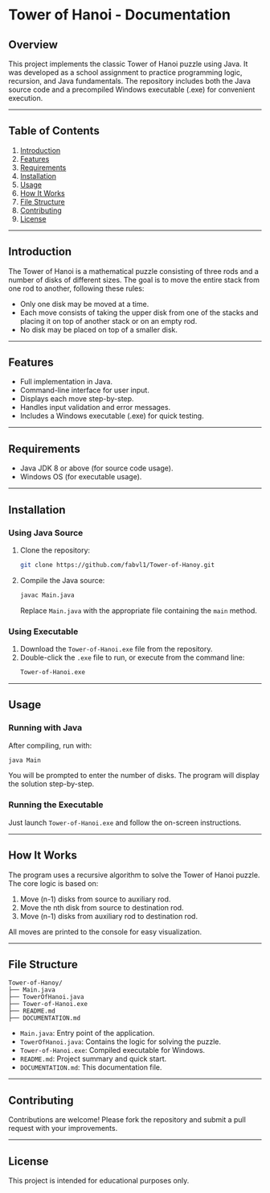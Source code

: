 # Tower of Hanoi - Documentation

## Overview

This project implements the classic Tower of Hanoi puzzle using Java. It was developed as a school assignment to practice programming logic, recursion, and Java fundamentals. The repository includes both the Java source code and a precompiled Windows executable (.exe) for convenient execution.

---

## Table of Contents

1. [Introduction](#introduction)
2. [Features](#features)
3. [Requirements](#requirements)
4. [Installation](#installation)
5. [Usage](#usage)
6. [How It Works](#how-it-works)
7. [File Structure](#file-structure)
8. [Contributing](#contributing)
9. [License](#license)

---

## Introduction

The Tower of Hanoi is a mathematical puzzle consisting of three rods and a number of disks of different sizes. The goal is to move the entire stack from one rod to another, following these rules:

- Only one disk may be moved at a time.
- Each move consists of taking the upper disk from one of the stacks and placing it on top of another stack or on an empty rod.
- No disk may be placed on top of a smaller disk.

---

## Features

- Full implementation in Java.
- Command-line interface for user input.
- Displays each move step-by-step.
- Handles input validation and error messages.
- Includes a Windows executable (.exe) for quick testing.

---

## Requirements

- Java JDK 8 or above (for source code usage).
- Windows OS (for executable usage).

---

## Installation

### Using Java Source

1. Clone the repository:
   ```bash
   git clone https://github.com/fabvl1/Tower-of-Hanoy.git
   ```
2. Compile the Java source:
   ```bash
   javac Main.java
   ```
   Replace `Main.java` with the appropriate file containing the `main` method.

### Using Executable

1. Download the `Tower-of-Hanoi.exe` file from the repository.
2. Double-click the `.exe` file to run, or execute from the command line:
   ```bash
   Tower-of-Hanoi.exe
   ```

---

## Usage

### Running with Java

After compiling, run with:
```bash
java Main
```

You will be prompted to enter the number of disks. The program will display the solution step-by-step.

### Running the Executable

Just launch `Tower-of-Hanoi.exe` and follow the on-screen instructions.

---

## How It Works

The program uses a recursive algorithm to solve the Tower of Hanoi puzzle. The core logic is based on:

1. Move (n-1) disks from source to auxiliary rod.
2. Move the nth disk from source to destination rod.
3. Move (n-1) disks from auxiliary rod to destination rod.

All moves are printed to the console for easy visualization.

---

## File Structure

```
Tower-of-Hanoy/
├── Main.java
├── TowerOfHanoi.java
├── Tower-of-Hanoi.exe
├── README.md
├── DOCUMENTATION.md
```
- `Main.java`: Entry point of the application.
- `TowerOfHanoi.java`: Contains the logic for solving the puzzle.
- `Tower-of-Hanoi.exe`: Compiled executable for Windows.
- `README.md`: Project summary and quick start.
- `DOCUMENTATION.md`: This documentation file.

---

## Contributing

Contributions are welcome! Please fork the repository and submit a pull request with your improvements.

---

## License

This project is intended for educational purposes only.